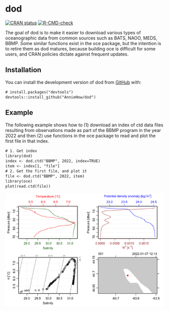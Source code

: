 # dod

<!-- badges: start -->
[![CRAN status](https://www.r-pkg.org/badges/version/dod)](https://CRAN.R-project.org/package=dod)
[![R-CMD-check](https://github.com/dankelley/dod/actions/workflows/R-CMD-check.yaml/badge.svg)](https://github.com/dankelley/dod/actions/workflows/R-CMD-check.yaml)
<!-- badges: end -->

The goal of dod is to make it easier to download various types of oceanographic data from common sources such as BATS, NAOO, MEDS, BBMP. Some similar functions exist in the oce package, but the intention is to retire them as dod matures, because building oce is difficult for some users, and CRAN policies dictate against frequent updates.

## Installation

You can install the development version of dod from [GitHub](https://github.com/) with:

    # install.packages("devtools")
    devtools::install_github("AnnieHow/dod")

## Example

The following example shows how to (1) download an index of ctd data files resulting from observations made as part of the BBMP program in the year 2022 and then (2) use functions in the oce package to read and plot the first file in that index.

    # 1. Get index
    library(dod)
    index <- dod.ctd("BBMP", 2022, index=TRUE)
    item <- index[1, "file"]
    # 2. Get the first file, and plot it
    file <- dod.ctd("BBMP", 2022, item)
    library(oce)
    plot(read.ctd(file))

![Sample CTD plot.](man/figures/README-example-1.png)


